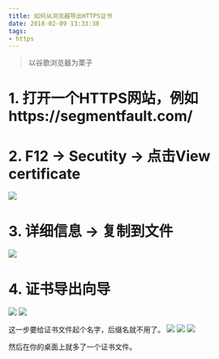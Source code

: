 ```yaml
---
title: 如何从浏览器导出HTTPS证书
date: 2018-02-09 13:33:38
tags:
- https
---
```


> 以谷歌浏览器为栗子

# 1. 打开一个HTTPS网站，例如https://segmentfault.com/
# 2. F12 -> Secutity -> 点击View certificate
![](http://p3alsaatj.bkt.clouddn.com/20180209133438_49mTFN_Screenshot.jpeg)

# 3. 详细信息 -> 复制到文件
![](http://p3alsaatj.bkt.clouddn.com/20180209133453_9nA0g1_Screenshot.jpeg)

# 4. 证书导出向导
![](http://p3alsaatj.bkt.clouddn.com/20180209133502_rgjg2i_Screenshot.jpeg)
![](http://p3alsaatj.bkt.clouddn.com/20180209133512_y7Xayk_Screenshot.jpeg)

这一步要给证书文件起个名字，后缀名就不用了。
![](http://p3alsaatj.bkt.clouddn.com/20180209133527_7TnRGi_Screenshot.jpeg)
![](http://p3alsaatj.bkt.clouddn.com/20180209133536_UqAHTV_Screenshot.jpeg)
![](http://p3alsaatj.bkt.clouddn.com/20180209133544_3agGIU_Screenshot.jpeg)

然后在你的桌面上就多了一个证书文件。


  [1]: /img/bVUMi4
  [2]: /img/bVUMjZ
  [3]: /img/bVUMk1
  [4]: /img/bVUMk6
  [5]: /img/bVUMlf
  [6]: /img/bVUMlj
  [7]: /img/bVUMlo
